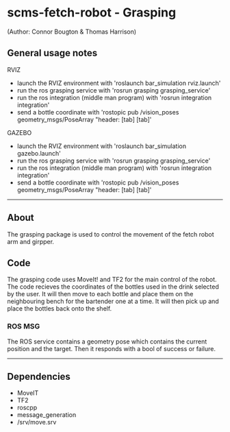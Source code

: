 # scms-fetch-robot - Grasping
(Author: Connor Bougton & Thomas Harrison)

General usage notes 
--------------------------------------------

RVIZ

- launch the RVIZ environment with 'roslaunch bar_simulation rviz.launch'
- run the ros grasping service with 'rosrun grasping grasping_service'
- run the ros integration (middle man program) with 'rosrun integration integration'
- send a bottle coordinate with 'rostopic pub /vision_poses geometry_msgs/PoseArray "header: [tab] [tab]'

GAZEBO

- launch the RVIZ environment with 'roslaunch bar_simulation gazebo.launch'
- run the ros grasping service with 'rosrun grasping grasping_service'
- run the ros integration (middle man program) with 'rosrun integration integration'
- send a bottle coordinate with 'rostopic pub /vision_poses geometry_msgs/PoseArray "header: [tab] [tab]'

---------------------------------

## About

The grasping package is used to control the movement of the fetch robot arm and girpper.

## Code

The grasping code uses MoveIt! and TF2 for the main control of the robot.
The code recieves the coordinates of the bottles used in the drink selected by the user. It will then move to each bottle and place them on the neighbouring bench for the bartender one at a time. It will then pick up and place the bottles back onto the shelf.

### ROS MSG

The ROS service contains a geometry pose which contains the current position and the target. Then it responds with a bool of success or failure. 

-----------------------------------

## Dependencies

- MoveIT
- TF2
- roscpp
- message_generation
- /srv/move.srv
